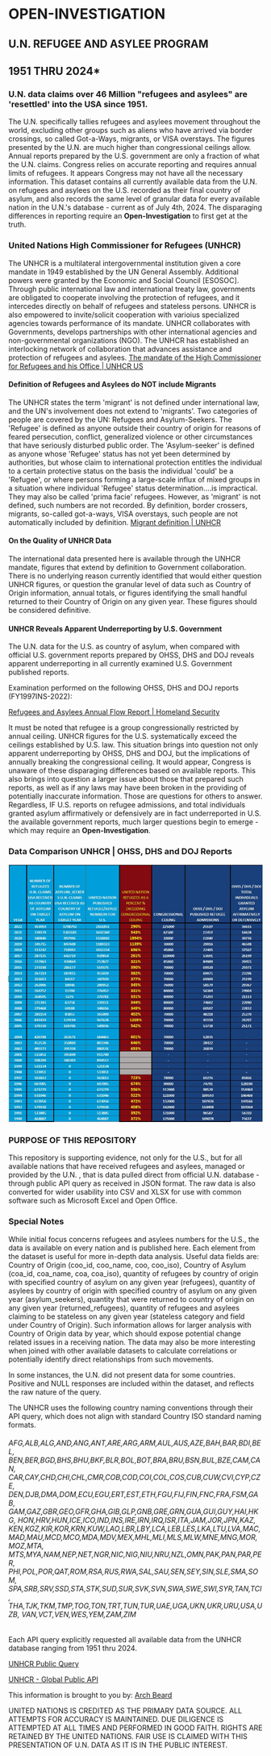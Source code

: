 # OPEN-INVESTIGATION

## U.N. REFUGEE AND ASYLEE PROGRAM

## 1951 THRU 2024*



### U.N. data claims over 46 Million "refugees and asylees" are 'resettled' into the USA since 1951.

The U.N. specifically tallies refugees and asylees movement throughout the world, excluding other groups such as aliens who have arrived via border crossings, so called Got-a-Ways, migrants, or VISA overstays.  The figures presented by the U.N. are much higher than congressional ceilings allow.  Annual reports prepared by the U.S. government are only a fraction of what the U.N. claims.  Congress relies on accurate reporting and requires annual limits of refugees.  It appears Congress may not have all the necessary information.  This dataset contains all currently available data from the U.N. on refugees and asylees on the U.S. recorded as their final country of asylum, and also records the same level of granular data for every available nation in the U.N.'s database - current as of July 4th, 2024.  The disparaging differences in reporting require an **Open-Investigation** to first get at the truth.



### United Nations High Commissioner for Refugees (UNHCR)

The UNHCR is a multilateral intergovernmental institution given a core mandate in 1949 established by the UN General Assembly.  Additional powers were granted by the Economic and Social Council [ESOSOC].  Through public international law and international treaty law, governments are obligated to cooperate involving the protection of refugees, and it intercedes directly on behalf of refugees and stateless persons.  UNHCR is also empowered to invite/solicit cooperation with varioius specialized agencies towards performance of its mandate.  UNHCR collaborates with Governments, develops partnerships with other international agencies and non-governmental organizations (NGO).  The UNHCR has established an interlocking network of collaboration that advances assistance and protection of refugees and asylees.  [The mandate of the High Commissioner for Refugees and his Office | UNHCR US](https://www.unhcr.org/us/media/mandate-high-commissioner-refugees-and-his-office)


#### Definition of Refugees and Asylees do NOT include Migrants

The UNHCR states the term 'migrant' is not defined under international law, and the UN's involvement does not extend to 'migrants'. Two categories of people are covered by the UN: Refugees and Asylum-Seekers. The 'Refugee' is defined as anyone outside their country of origin for reasons of feared persecution, conflict, generalized violence or other circumstances that have seriously disturbed public order. The 'Asylum-seeker' is defined as anyone whose 'Refugee' status has not yet been determined by authorities, but whose claim to international protection entitles the individual to a certain protective status on the basis the individual 'could' be a 'Refugee', or where persons forming a large-scale influx of mixed groups in a situation where individual 'Refugee' status determination....is impractical. They may also be called 'prima facie' refugees.  However, as 'migrant' is not defined, such numbers are not recorded.  By definition, border crossers, migrants, so-called got-a-ways, VISA overstays, such people are not automatically included by definition. [Migrant definition | UNHCR](https://emergency.unhcr.org/protection/legal-framework/migrant-definition)



#### On the Quality of UNHCR Data

The international data presented here is available through the UNHCR mandate, figures that extend by definition to Government collaboration.  There is no underlying reason currently identified that would either question UNHCR figures, or question the granular level of data such as Country of Origin information, annual totals, or figures identifying the small handful returned to their Country of Origin on any given year.  These figures should be considered definitive.



#### UNHCR Reveals Apparent Underreporting by U.S. Government

The U.N. data for the U.S. as country of asylum, when compared with official U.S. government reports prepared by OHSS, DHS and DOJ reveals apparent underreporting in all currently examined U.S. Government published reports.

Examination performed on the following OHSS, DHS and DOJ reports (FY1997INS-2022):

[Refugees and Asylees Annual Flow Report | Homeland Security](https://www.dhs.gov/ohss/topics/immigration/refugees-asylees-afr)

  

It must be noted that refugee is a group congressionally restricted by annual ceiling. UNHCR figures for the U.S. systematically exceed the ceilings established by U.S. law.  This situation brings into question not only apparent underreporting by OHSS, DHS and DOJ, but the implications of annually breaking the congressional ceiling.  It would appear, Congress is unaware of these disparaging differences based on available reports.  This also brings into question a larger issue about those that prepared such reports, as well as if any laws may have been broken in the providing of potentially inaccurate information.  Those are questions for others to answer.  Regardless, IF U.S. reports on refugee admissions, and total individuals granted asylum affirmatively or defensively are in fact underreported in U.S. the available government reports, much larger questions begin to emerge - which may require an **Open-Investigation**.



### Data Comparison UNHCR | OHSS, DHS and DOJ Reports

![alt text](https://github.com/arch-beard/OPEN-INVESTIGATION/blob/main/DATA_UNHCR_vs_OHSS_DHS_DOJ.jpg?raw=true)



### PURPOSE OF THIS REPOSITORY

This repository is supporting evidence, not only for the U.S., but for all available nations that have received refugees and asylees, managed or provided by the U.N. , that is data pulled direct from official U.N. database - through public API query as received in JSON format.  The raw data is also converted for wider usability into CSV and XLSX for use with common software such as Microsoft Excel and Open Office.



### Special Notes

While initial focus concerns refugees and asylees numbers for the U.S., the data is available on every nation and is published here.  Each element from the dataset is useful for more in-depth data analysis.  Useful data fields are: Country of Origin (coo_id, coo_name, coo, coo_iso), Country of Asylum (coa_id, coa_name, coa, coa_iso), quantity of refugees by country of origin with specified country of asylum on any given year (refugees), quantity of asylees by country of origin with specified country of asylum on any given year (asylum_seekers), quantity that were returned to country of origin on any given year (returned_refugees), quantity of refugees and asylees claiming to be stateless on any given year (stateless category and field under Country of Origin).  Such information allows for larger analysis with Country of Origin data by year, which should expose potential change related issues in a receiving nation.  The data may also be more interesting when joined with other available datasets to calculate correlations or potentially identify direct relationships from such movements.

In some instances, the U.N. did not present data for some countries. Positive and NULL responses are included within the dataset, and reflects the raw nature of the query.

  
The UNHCR uses the following country naming conventions through their API query, which does not align with standard Country ISO standard naming formats. 

###### AFG,ALB,ALG,AND,ANG,ANT,ARE,ARG,ARM,AUL,AUS,AZE,BAH,BAR,BDI,BEL, BEN,BER,BGD,BHS,BHU,BKF,BLR,BOL,BOT,BRA,BRU,BSN,BUL,BZE,CAM,CAN, CAR,CAY,CHD,CHI,CHL,CMR,COB,COD,COI,COL,COS,CUB,CUW,CVI,CYP,CZE, DEN,DJB,DMA,DOM,ECU,EGU,ERT,EST,ETH,FGU,FIJ,FIN,FNC,FRA,FSM,GAB, GAM,GAZ,GBR,GEO,GFR,GHA,GIB,GLP,GNB,GRE,GRN,GUA,GUI,GUY,HAI,HKG, HON,HRV,HUN,ICE,ICO,IND,INS,IRE,IRN,IRQ,ISR,ITA,JAM,JOR,JPN,KAZ, KEN,KGZ,KIR,KOR,KRN,KUW,LAO,LBR,LBY,LCA,LEB,LES,LKA,LTU,LVA,MAC, MAD,MAU,MCD,MCO,MDA,MDV,MEX,MHL,MLI,MLS,MLW,MNE,MNG,MOR,MOZ,MTA, MTS,MYA,NAM,NEP,NET,NGR,NIC,NIG,NIU,NRU,NZL,OMN,PAK,PAN,PAR,PER, PHI,POL,POR,QAT,ROM,RSA,RUS,RWA,SAL,SAU,SEN,SEY,SIN,SLE,SMA,SOM, SPA,SRB,SRV,SSD,STA,STK,SUD,SUR,SVK,SVN,SWA,SWE,SWI,SYR,TAN,TCI, THA,TJK,TKM,TMP,TOG,TON,TRT,TUN,TUR,UAE,UGA,UKN,UKR,URU,USA,UZB, VAN,VCT,VEN,WES,YEM,ZAM,ZIM

Each API query explicitly requested all available data from the UNHCR database ranging from 1951 thru 2024.

[UNHCR Public Query](https://www.unhcr.org/refugee-statistics/download/)

[UNHCR - Global Public API](https://api.unhcr.org/population)

This information is brought to you by: [Arch Beard](https://gab.com/ArchBeard)



UNITED NATIONS IS CREDITED AS THE PRIMARY DATA SOURCE. ALL ATTEMPTS FOR ACCURACY IS MAINTAINED. DUE DILIGENCE IS ATTEMPTED AT ALL TIMES AND PERFORMED IN GOOD FAITH. RIGHTS ARE RETAINED BY THE UNITED NATIONS. FAIR USE IS CLAIMED WITH THIS PRESENTATION OF U.N. DATA AS IT IS IN THE PUBLIC INTEREST.


